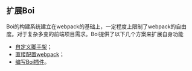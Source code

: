 ## 扩展Boi

Boi的构建系统建立在webpack的基础上，一定程度上限制了webpack的自由度。对于复杂多变的前端项目需求。Boi提供了以下几个方案来扩展自身功能

* [自定义脚手架](_advance-scaffold.md)；
* [直接配置webpack](_advance-config.md)；
* [编写Boi插件](_advance-plugin.nd)。
